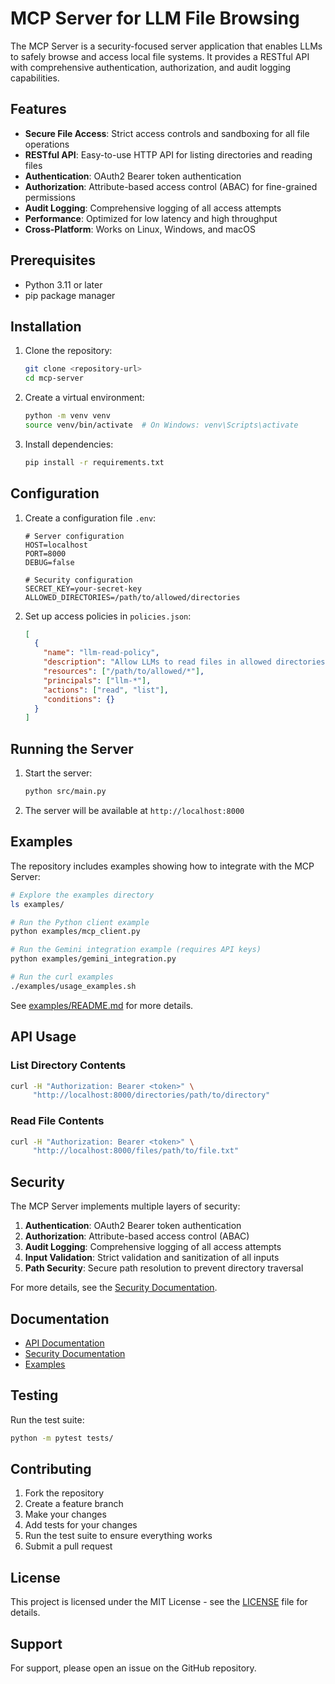 # MCP Server for LLM File Browsing

The MCP Server is a security-focused server application that enables LLMs to safely browse and access local file systems. It provides a RESTful API with comprehensive authentication, authorization, and audit logging capabilities.

## Features

- **Secure File Access**: Strict access controls and sandboxing for all file operations
- **RESTful API**: Easy-to-use HTTP API for listing directories and reading files
- **Authentication**: OAuth2 Bearer token authentication
- **Authorization**: Attribute-based access control (ABAC) for fine-grained permissions
- **Audit Logging**: Comprehensive logging of all access attempts
- **Performance**: Optimized for low latency and high throughput
- **Cross-Platform**: Works on Linux, Windows, and macOS

## Prerequisites

- Python 3.11 or later
- pip package manager

## Installation

1. Clone the repository:
   ```bash
   git clone <repository-url>
   cd mcp-server
   ```

2. Create a virtual environment:
   ```bash
   python -m venv venv
   source venv/bin/activate  # On Windows: venv\Scripts\activate
   ```

3. Install dependencies:
   ```bash
   pip install -r requirements.txt
   ```

## Configuration

1. Create a configuration file `.env`:
   ```env
   # Server configuration
   HOST=localhost
   PORT=8000
   DEBUG=false
   
   # Security configuration
   SECRET_KEY=your-secret-key
   ALLOWED_DIRECTORIES=/path/to/allowed/directories
   ```

2. Set up access policies in `policies.json`:
   ```json
   [
     {
       "name": "llm-read-policy",
       "description": "Allow LLMs to read files in allowed directories",
       "resources": ["/path/to/allowed/*"],
       "principals": ["llm-*"],
       "actions": ["read", "list"],
       "conditions": {}
     }
   ]
   ```

## Running the Server

1. Start the server:
   ```bash
   python src/main.py
   ```

2. The server will be available at `http://localhost:8000`

## Examples

The repository includes examples showing how to integrate with the MCP Server:

```bash
# Explore the examples directory
ls examples/

# Run the Python client example
python examples/mcp_client.py

# Run the Gemini integration example (requires API keys)
python examples/gemini_integration.py

# Run the curl examples
./examples/usage_examples.sh
```

See [examples/README.md](examples/README.md) for more details.

## API Usage

### List Directory Contents

```bash
curl -H "Authorization: Bearer <token>" \
     "http://localhost:8000/directories/path/to/directory"
```

### Read File Contents

```bash
curl -H "Authorization: Bearer <token>" \
     "http://localhost:8000/files/path/to/file.txt"
```

## Security

The MCP Server implements multiple layers of security:

1. **Authentication**: OAuth2 Bearer token authentication
2. **Authorization**: Attribute-based access control (ABAC)
3. **Audit Logging**: Comprehensive logging of all access attempts
4. **Input Validation**: Strict validation and sanitization of all inputs
5. **Path Security**: Secure path resolution to prevent directory traversal

For more details, see the [Security Documentation](docs/security.md).

## Documentation

- [API Documentation](docs/api.md)
- [Security Documentation](docs/security.md)
- [Examples](examples/README.md)

## Testing

Run the test suite:

```bash
python -m pytest tests/
```

## Contributing

1. Fork the repository
2. Create a feature branch
3. Make your changes
4. Add tests for your changes
5. Run the test suite to ensure everything works
6. Submit a pull request

## License

This project is licensed under the MIT License - see the [LICENSE](LICENSE) file for details.

## Support

For support, please open an issue on the GitHub repository.
